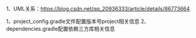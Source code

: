 1、UML关系：https://blog.csdn.net/qq_20936333/article/details/86773664

1、project_config.gradle文件配置版本号project相关信息
2、dependencies.gradle配置依赖三方库相关信息